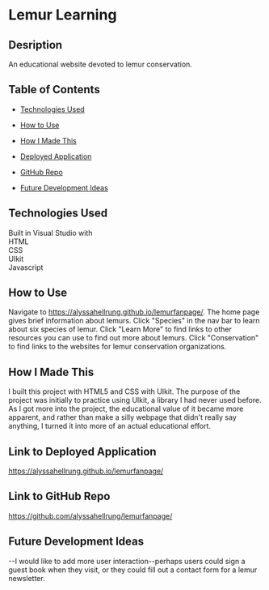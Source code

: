 # Lemur Learning

## Desription  
An educational website devoted to lemur conservation. 

## Table of Contents

* [Technologies Used](#technologies-used)

* [How to Use](#how-to-use)

* [How I Made This](#how-i-made-this)

* [Deployed Application](#link-to-deployed-application)

* [GitHub Repo](#link-to-github-repo)

* [Future Development Ideas](#future-development-ideas)  

## Technologies Used    
Built in Visual Studio with          
HTML       
CSS  
UIkit    
Javascript           

## How to Use      
Navigate to https://alyssahellrung.github.io/lemurfanpage/. The home page gives brief information about lemurs. Click "Species" in the nav bar to learn about six species of lemur. Click "Learn More" to find links to other resources you can use to find out more about lemurs. Click "Conservation" to find links to the websites for lemur conservation organizations.  


## How I Made This    
I built this project with HTML5 and CSS with UIkit. The purpose of the project was initially to practice using UIkit, a library I had never used before. As I got more into the project, the educational value of it became more apparent, and rather than make a silly webpage that didn't really say anything, I turned it into more of an actual educational effort. 

## Link to Deployed Application  
https://alyssahellrung.github.io/lemurfanpage/  

## Link to GitHub Repo      
https://github.com/alyssahellrung/lemurfanpage/    

## Future Development Ideas     
--I would like to add more user interaction--perhaps users could sign a guest book when they visit, or they could fill out a contact form for a lemur newsletter.     
